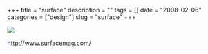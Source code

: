 +++
title = "surface"
description = ""
tags = []
date = "2008-02-06"
categories = ["design"]
slug = "surface"
+++


 

  <div id="screens-thumbs" class="clearfix">
    <div class="txt-center" id="design-submission"><a href="http://www.surfacemag.com/"><img id='bluga-thumbnail-979' class='bluga-thumbnail large' src='/media/bluga/
wt47f27ef68bd4c_0.jpg'/></a></div>  
  </div>   
<p><a href="http://www.surfacemag.com/">http://www.surfacemag.com/</a></p>





